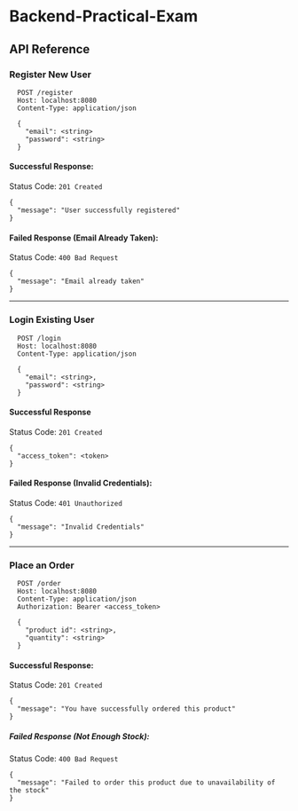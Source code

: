 # Backend-Practical-Exam


## API Reference

### Register New User

```
  POST /register
  Host: localhost:8080
  Content-Type: application/json

  {
    "email": <string>
    "password": <string>
  }
```
#### Successful Response:
Status Code: ```201 Created```
```
{
  "message": "User successfully registered"
}
```
#### Failed Response (Email Already Taken):
Status Code: ```400 Bad Request```
```
{
  "message": "Email already taken"
}
```

---

### Login Existing User

```
  POST /login
  Host: localhost:8080
  Content-Type: application/json

  {
    "email": <string>,
    "password": <string>
  }
```
#### Successful Response
Status Code: ```201 Created```
```
{
  "access_token": <token>
}
```
#### Failed Response (Invalid Credentials):
Status Code: ```401 Unauthorized```
```
{
  "message": "Invalid Credentials"
}
```

---

### Place an Order

```
  POST /order
  Host: localhost:8080
  Content-Type: application/json
  Authorization: Bearer <access_token>

  {
    "product id": <string>,
    "quantity": <string>
  }
```
#### Successful Response:
Status Code: ```201 Created```
```
{
  "message": "You have successfully ordered this product"
}
```
##### Failed Response (Not Enough Stock):
Status Code: ```400 Bad Request```
```
{
  "message": "Failed to order this product due to unavailability of the stock"
}
```